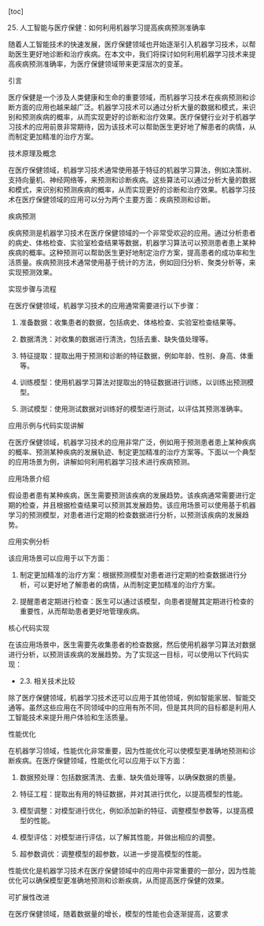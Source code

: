 
[toc]                    
                
                
25. 人工智能与医疗保健：如何利用机器学习提高疾病预测准确率

随着人工智能技术的快速发展，医疗保健领域也开始逐渐引入机器学习技术，以帮助医生更好地诊断和治疗疾病。在本文中，我们将探讨如何利用机器学习技术来提高疾病预测准确率，为医疗保健领域带来更深层次的变革。

引言

医疗保健是一个涉及人类健康和生命的重要领域，而机器学习技术在疾病预测和诊断方面的应用也越来越广泛。机器学习技术可以通过分析大量的数据和模式，来识别和预测疾病的概率，从而实现更好的诊断和治疗效果。医疗保健行业对于机器学习技术的应用前景非常期待，因为该技术可以帮助医生更好地了解患者的病情，从而制定更加精准的治疗方案。

技术原理及概念

在医疗保健领域，机器学习技术通常使用基于特征的机器学习算法，例如决策树、支持向量机、神经网络等，来预测和诊断疾病。这些算法可以通过分析大量的数据和模式，来识别和预测疾病的概率，从而实现更好的诊断和治疗效果。机器学习技术在医疗保健领域的应用可以分为两个主要方面：疾病预测和诊断。

疾病预测

疾病预测是机器学习技术在医疗保健领域的一个非常受欢迎的应用。通过分析患者的病史、体格检查、实验室检查结果等数据，机器学习算法可以预测患者患上某种疾病的概率。这种预测可以帮助医生更好地制定治疗方案，提高患者的成功率和生活质量。疾病预测技术通常使用基于统计的方法，例如回归分析、聚类分析等，来实现预测效果。

实现步骤与流程

在医疗保健领域，机器学习技术的应用通常需要进行以下步骤：

1. 准备数据：收集患者的数据，包括病史、体格检查、实验室检查结果等。

2. 数据清洗：对收集的数据进行清洗，包括去重、缺失值处理等。

3. 特征提取：提取出用于预测和诊断的特征数据，例如年龄、性别、身高、体重等。

4. 训练模型：使用机器学习算法对提取出的特征数据进行训练，以训练出预测模型。

5. 测试模型：使用测试数据对训练好的模型进行测试，以评估其预测准确率。

应用示例与代码实现讲解

在医疗保健领域，机器学习技术的应用非常广泛，例如用于预测患者患上某种疾病的概率、预测某种疾病的发展轨迹、制定更加精准的治疗方案等。下面以一个典型的应用场景为例，讲解如何利用机器学习技术进行疾病预测。

应用场景介绍

假设患者患有某种疾病，医生需要预测该疾病的发展趋势。该疾病通常需要进行定期的检查，并且根据检查结果可以预测其发展趋势。该应用场景可以使用基于机器学习的预测模型，对患者进行定期的检查数据进行分析，以预测该疾病的发展趋势。

应用实例分析

该应用场景可以应用于以下方面：

1. 制定更加精准的治疗方案：根据预测模型对患者进行定期的检查数据进行分析，可以更好地了解患者的病情，从而制定更加精准的治疗方案。

2. 提醒患者定期进行检查：医生可以通过该模型，向患者提醒其定期进行检查的重要性，从而帮助患者更好地管理疾病。

核心代码实现

在该应用场景中，医生需要先收集患者的检查数据，然后使用机器学习算法对数据进行分析，以预测该疾病的发展趋势。为了实现这一目标，可以使用以下代码实现：

- 2.3. 相关技术比较

除了医疗保健领域，机器学习技术还可以应用于其他领域，例如智能家居、智能交通等。虽然这些应用在不同领域中的应用有所不同，但是其共同的目标都是利用人工智能技术来提升用户体验和生活质量。

性能优化

在机器学习领域，性能优化非常重要，因为性能优化可以使模型更准确地预测和诊断疾病。在医疗保健领域，性能优化可以应用于以下方面：

1. 数据预处理：包括数据清洗、去重、缺失值处理等，以确保数据的质量。

2. 特征工程：提取出有用的特征数据，并对其进行优化，以提高模型的性能。

3. 模型调整：对模型进行优化，例如添加新的特征、调整模型参数等，以提高模型的性能。

4. 模型评估：对模型进行评估，以了解其性能，并做出相应的调整。

5. 超参数调优：调整模型的超参数，以进一步提高模型的性能。

性能优化是机器学习技术在医疗保健领域中的应用中非常重要的一部分，因为性能优化可以确保模型更准确地预测和诊断疾病，从而提高医疗保健的效果。

可扩展性改进

在医疗保健领域，随着数据量的增长，模型的性能也会逐渐提高，这要求

